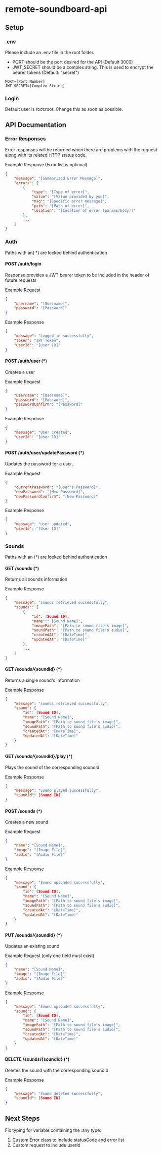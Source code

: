# remote-soundboard-api

## Setup

### .env

Please include an .env file in the root folder.

- PORT should be the port desired for the API (Default 3000)
- JWT_SECRET should be a complex string. This is used to encrypt the bearer tokens (Default: "secret")

```env
PORT=[Port Number]
JWT_SECRET=[Complex String]
```

### Login

Default user is root:root. Change this as soon as possible.

## API Documentation

### Error Responses

Error responses will be returned when there are problems with the request along with its related HTTP status code.

Example Response (Error list is optional)

```JSON
{
    "message": "[Summarized Error Message]",
    "errors": [
        {
            "type": "[Type of error]",
            "value": "[Value provided by you]",
            "msg": "[Specific error message]",
            "path": "[Path of error]",
            "location": "[Location of error (params/body)]"
        },
        ...
    ]
}
```

### Auth

Paths with an( \*) are locked behind authentication

#### POST /auth/login

Response provides a JWT bearer token to be included in the header of future requests

Example Request

```JSON
{
    "username": "[Username]",
    "password": "[Password]"
}
```

Example Response

```JSON
{
    "message": "Logged in successfully",
    "token": "JWT Token",
    "userId": "[User ID]"
}
```

#### POST /auth/user (\*)

Creates a user

Example Request

```JSON
{
    "username": "[Username]",
    "password": "[Password]",
    "passwordConfirm": "[Password]"
}
```

Example Response

```JSON
{
    "message": "User created",
    "userId": "[User ID]"
}
```

#### POST /auth/user/updatePassword (\*)

Updates the password for a user.

Example Request

```JSON
{
    "currentPassword": "[User's Password]",
    "newPassword": "[New Password]",
    "newPasswordConfirm": "[New Password]"
}
```

Example Response

```JSON
{
    "message": "User updated",
    "userId": "[User ID]"
}
```

### Sounds

Paths with an (\*) are locked behind authentication

#### GET /sounds (\*)

Returns all sounds information

Example Response

```JSON
{
    "message": "sounds retrieved successfully",
    "sounds": [
        {
            "id": [Sound ID],
            "name":" [Sound Name]",
            "imagePath": "[Path to sound file's image]",
            "soundPath": "[Path to sound file's audio]",
            "createdAt": "[DateTime]",
            "updatedAt": "[DateTime]"
        },
        ...
    ]
}

```

#### GET /sounds/{soundId} (\*)

Returns a single sound's information

Example Response

```JSON
{
    "message": "sounds retrieved successfully",
    "sound": {
        "id": [Sound ID],
        "name": "[Sound Name]",
        "imagePath": "[Path to sound file's image]",
        "soundPath": "[Path to sound file's audio]",
        "createdAt": "[DateTime]",
        "updatedAt": "[DateTime]"
    }
}

```

#### GET /sounds/{soundId}/play (\*)

Plays the sound of the corresponding soundId

Example Response

```JSON
{
    "message": "Sound played successfully",
    "soundId": [Sound ID]
}
```

#### POST /sounds (\*)

Creates a new sound

Example Request

```JSON
{
    "name": "[Sound Name]",
    "image": "[Image File]",
    "audio": "[Audio File]"
}
```

Example Response

```JSON
{
    "message": "Sound uploaded successfully",
    "sound": {
        "id": [Sound ID],
        "name": "[Sound Name]",
        "imagePath": "[Path to sound file's image]",
        "soundPath": "[Path to sound file's audio]",
        "createdAt": "[DateTime]",
        "updatedAt": "[DateTime]"
    }
}
```

#### PUT /sounds/{soundId} (\*)

Updates an existing sound

Example Request (only one field must exist)

```JSON
{
    "name": "[Sound Name]",
    "image": "[Image File]",
    "audio": "[Audio File]"
}
```

Example Response

```JSON
{
    "message": "Sound uploaded successfully",
    "sound": {
        "id": [Sound ID],
        "name": "[Sound Name]",
        "imagePath": "[Path to sound file's image]",
        "soundPath": "[Path to sound file's audio]",
        "createdAt": "[DateTime]",
        "updatedAt": "[DateTime]"
    }
}
```

#### DELETE /sounds/{soundId} (\*)

Deletes the sound with the corresponding soundId

Example Response

```JSON
{
    "message": "Sound deleted successfully",
    "soundId": [Sound ID]
}
```

## Next Steps

Fix typing for variable containing the :any type:

1. Custom Error class to include statusCode and error list
2. Custom request to include userId
